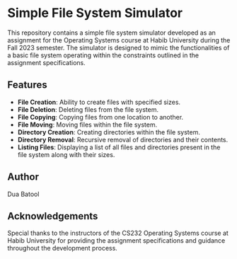 # Simple File System Simulator
This repository contains a simple file system simulator developed as an assignment for the Operating Systems course at Habib University during the Fall 2023 semester. The simulator is designed to mimic the functionalities of a basic file system operating within the constraints outlined in the assignment specifications.

## Features
- **File Creation**: Ability to create files with specified sizes.
- **File Deletion**: Deleting files from the file system.
- **File Copying**: Copying files from one location to another.
- **File Moving**: Moving files within the file system.
- **Directory Creation**: Creating directories within the file system.
- **Directory Removal**: Recursive removal of directories and their contents.
- **Listing Files**: Displaying a list of all files and directories present in the file system along with their sizes.

## Author
Dua Batool

## Acknowledgements
Special thanks to the instructors of the CS232 Operating Systems course at Habib University for providing the assignment specifications and guidance throughout the development process.

